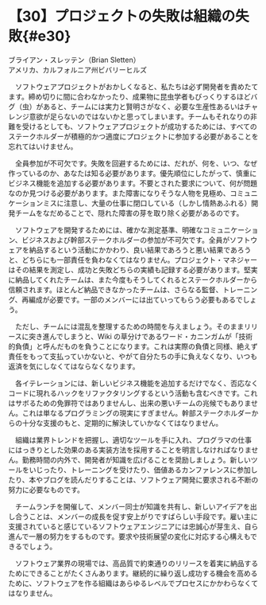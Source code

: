 # 【30】プロジェクトの失敗は組織の失敗{#e30}

<div class="author">ブライアン・スレッテン（Brian Sletten）</div>
<div class="author_address">アメリカ、カルフォルニア州ビバリーヒルズ</div>

　ソフトウェアプロジェクトがおかしくなると、私たちは必ず開発者を責めたてます。締め切りに間に合わなかったり、成果物に昆虫学者もびっくりするほどバグ（虫）があると、チームには実力と賢明さがなく、必要な生産性あるいはチャレンジ意欲が足らないのではないかと思ってしまいます。チームもそれなりの非難を受けるとしても、ソフトウェアプロジェクトが成功するためには、すべてのステークホルダーが積極的かつ適度にプロジェクトに参加する必要があることを忘れてはいけません。

　全員参加が不可欠です。失敗を回避するためには、だれが、何を、いつ、なぜ作っているのか、あなたは知る必要があります。優先順位にしたがって、慎重にビジネス機能を追加する必要があります。不要とされた要求について、何が問題なのか見つける必要があります。また障害になりそうな人物を見極め、コミュニケーションミスに注意し、大量の仕事に閉口している（しかし情熱あふれる）開発チームをなだめることで、隠れた障害の芽を取り除く必要があるのです。

　ソフトウェアを開発するためには、確かな測定基準、明確なコミュニケーション、ビジネスおよび幹部ステークホルダーの参加が不可欠です。全員がソフトウェアを納品するという活動にかかわり、良い結果であろうと悪い結果であろうと、どちらにも一部責任を負わなくてはなりません。プロジェクト・マネジャーはその結果を測定し、成功と失敗どちらの実績も記録する必要があります。堅実に納品してくれたチームは、また今度もそうしてくれるとステークホルダーから信頼されます。ほとんど納品できなかったチームは、さらなる監督、トレーニング、再編成が必要です。一部のメンバーには出ていってもらう必要もあるでしょう。

　ただし、チームには混乱を整理するための時間を与えましょう。そのままリリースに突き進んでしまうと、Wiki の草分けであるワード・カニンガムが「技術的負債」と呼んだものを負うことになります。これは実際の負債と同様、絶えず責任をもって支払っていかないと、やがて自分たちの手に負えなくなり、いつも返済を気にしなくてはならなくなります。

　各イテレーションには、新しいビジネス機能を追加するだけでなく、否応なくコードに現れるハックをリファクタリングするという活動も含むべきです。これはサボるための免罪符ではありませんし、出来の悪いチームの兆候でもありません。これは単なるプログラミングの現実にすぎません。幹部ステークホルダーからの十分な支援のもと、定期的に解決していかなくてはなりません。

　組織は業界トレンドを把握し、適切なツールを手に入れ、プログラマの仕事にはっきりとした効果のある実装方法を採用することを明言しなければなりません。勤務時間の内外で、開発者が知識を広げることを奨励しましょう。新しいツールをいじったり、トレーニングを受けたり、価値あるカンファレンスに参加したり、本やブログを読んだりすることは、ソフトウェア開発に要求される不断の努力に必要なものです。

　チームランチを開催して、メンバー同士が知識を共有し、新しいアイデアを出し合うことは、メンバーの成長を促す安上がりですばらしい手段です。雇い主に支援されていると感じているソフトウェアエンジニアには忠誠心が芽生え、自ら進んで一層の努力をするものです。要求や技術展望の変化に対応する心構えもできるでしょう。

　ソフトウェア業界の現場では、高品質で約束通りのリリースを着実に納品するためにできることがたくさんあります。継続的に繰り返し成功する機会を高めるために、ソフトウェアを作る組織はあらゆるレベルでプロセスにかかわらなくてはなりません。
